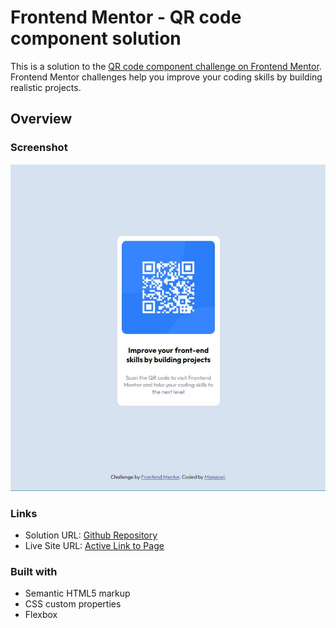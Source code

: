 # Frontend Mentor - QR code component solution

This is a solution to the [QR code component challenge on Frontend Mentor](https://www.frontendmentor.io/challenges/qr-code-component-iux_sIO_H). Frontend Mentor challenges help you improve your coding skills by building realistic projects. 

## Overview

### Screenshot

![](./screenshot.jpg)

### Links

- Solution URL: [Github Repository](https://github.com/tech-neophile/Frontend-Mentor/tree/main/QR%20code%20component)
- Live Site URL: [Active Link to Page](https://frontend-mentor-sooty-seven.vercel.app/)


### Built with

- Semantic HTML5 markup
- CSS custom properties
- Flexbox
